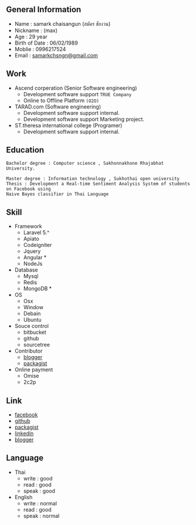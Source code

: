 
## General Information
- Name : samark chaisangun (สมัคร ชัยงวน)
- Nickname : (max)
- Age : 29 year
- Birth of Date : 06/02/1989
- Moblie : 0996217524
- Email : samarkchsngn@gmail.com
## Work
- Ascend corperation (Senior Software engineering)
	- Development software support `TRUE Company`
	- Online to Offline Platform `(O2O)`
- TARAD.com (Software engineering)
	- Development software support internal.
	- Development software support Marketing project.
- ST.theresa international college (Programer)
	- Development software support internal.
## Education
```
Bachelor degree : Computer science , Sakhonnakhone Rhajabhat University.
```
```
Master degree : Information technology , Sukhothai open university
Thesis : Development a Real-time Sentiment Analysis System of students on Facebook using
Naive Bayes classifier in Thai Language
```
## Skill
- Framework
	- Laravel 5.^
	- Apiato
	- Codeigniter
	- Jquery
	- Angular *
	- NodeJs
- Database
	- Mysql
	- Redis
	- MongoDB *
- OS
	- Osx
	- Window
	- Debain
	- Ubuntu
- Souce control
	- bitbucket
	- github
	- sourcetree
- Contributor
	- [blogger](http://macxoomscie.blogspot.com/)
	- [packagist](https://packagist.org/users/maxca789/packages/)
- Online payment
	- Omise
	- 2c2p
## Link
- [facebook](https://fb.com/maxcomsciclub)
- [github](https://github.com/maxca/)
- [packagist](https://packagist.org/users/maxca789/packages/)
- [linkedin](https://www.linkedin.com/in/samark-chaisanguan-35b843a5/)
- [blogger](http://macxoomscie.blogspot.com/)
## Language
- Thai
	- write 	: good
	- read 		: good
	- speak 	: good
- English
	- write 	: normal
	- read 		: good
	- speak 	: normal